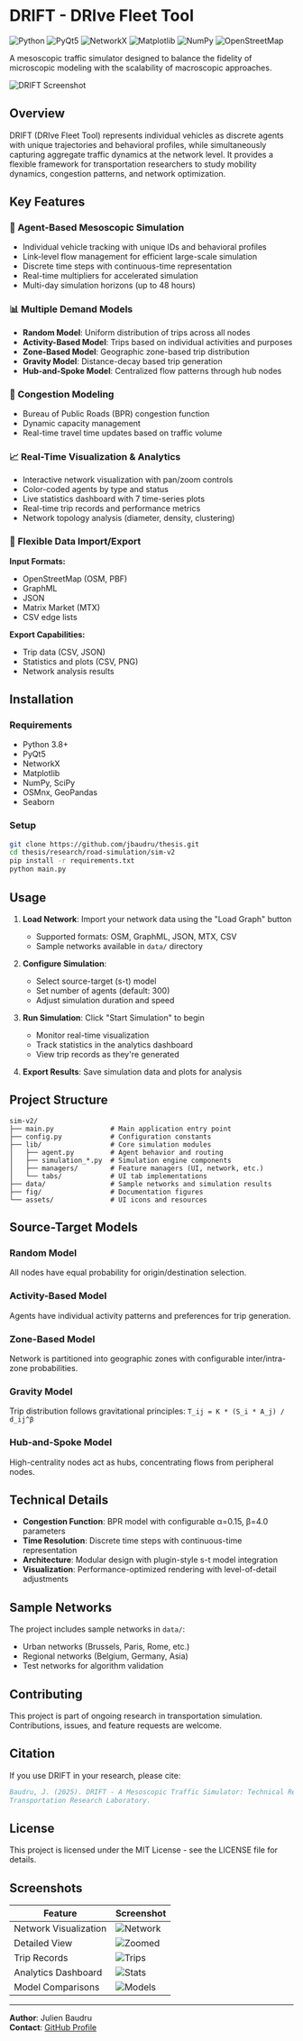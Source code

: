 # DRIFT - DRIve Fleet Tool

![Python](https://img.shields.io/badge/python-3670A0?style=for-the-badge&logo=python&logoColor=ffdd54)
![PyQt5](https://img.shields.io/badge/PyQt5-41CD52?style=for-the-badge&logo=qt&logoColor=white)
![NetworkX](https://img.shields.io/badge/NetworkX-FF6B6B?style=for-the-badge&logo=python&logoColor=white)
![Matplotlib](https://img.shields.io/badge/Matplotlib-11557c?style=for-the-badge&logo=python&logoColor=white)
![NumPy](https://img.shields.io/badge/numpy-%23013243.svg?style=for-the-badge&logo=numpy&logoColor=white)
![OpenStreetMap](https://img.shields.io/badge/OpenStreetMap-7EBC6F?style=for-the-badge&logo=openstreetmap&logoColor=white)

A mesoscopic traffic simulator designed to balance the fidelity of microscopic modeling with the scalability of macroscopic approaches.

![DRIFT Screenshot](fig/github.png)

## Overview

DRIFT (DRIve Fleet Tool) represents individual vehicles as discrete agents with unique trajectories and behavioral profiles, while simultaneously capturing aggregate traffic dynamics at the network level. It provides a flexible framework for transportation researchers to study mobility dynamics, congestion patterns, and network optimization.

## Key Features

### 🚗 Agent-Based Mesoscopic Simulation

- Individual vehicle tracking with unique IDs and behavioral profiles
- Link-level flow management for efficient large-scale simulation
- Discrete time steps with continuous-time representation
- Real-time multipliers for accelerated simulation
- Multi-day simulation horizons (up to 48 hours)

### 📊 Multiple Demand Models

- **Random Model**: Uniform distribution of trips across all nodes
- **Activity-Based Model**: Trips based on individual activities and purposes
- **Zone-Based Model**: Geographic zone-based trip distribution
- **Gravity Model**: Distance-decay based trip generation
- **Hub-and-Spoke Model**: Centralized flow patterns through hub nodes

### 🚦 Congestion Modeling

- Bureau of Public Roads (BPR) congestion function
- Dynamic capacity management
- Real-time travel time updates based on traffic volume

### 📈 Real-Time Visualization & Analytics

- Interactive network visualization with pan/zoom controls
- Color-coded agents by type and status
- Live statistics dashboard with 7 time-series plots
- Real-time trip records and performance metrics
- Network topology analysis (diameter, density, clustering)

### 📁 Flexible Data Import/Export

**Input Formats:**

- OpenStreetMap (OSM, PBF)
- GraphML
- JSON
- Matrix Market (MTX)
- CSV edge lists

**Export Capabilities:**

- Trip data (CSV, JSON)
- Statistics and plots (CSV, PNG)
- Network analysis results

## Installation

### Requirements

- Python 3.8+
- PyQt5
- NetworkX
- Matplotlib
- NumPy, SciPy
- OSMnx, GeoPandas
- Seaborn

### Setup

```bash
git clone https://github.com/jbaudru/thesis.git
cd thesis/research/road-simulation/sim-v2
pip install -r requirements.txt
python main.py
```

## Usage

1. **Load Network**: Import your network data using the "Load Graph" button
   - Supported formats: OSM, GraphML, JSON, MTX, CSV
   - Sample networks available in `data/` directory

2. **Configure Simulation**:
   - Select source-target (s-t) model
   - Set number of agents (default: 300)
   - Adjust simulation duration and speed

3. **Run Simulation**: Click "Start Simulation" to begin
   - Monitor real-time visualization
   - Track statistics in the analytics dashboard
   - View trip records as they're generated

4. **Export Results**: Save simulation data and plots for analysis

## Project Structure

```text
sim-v2/
├── main.py              # Main application entry point
├── config.py            # Configuration constants
├── lib/                 # Core simulation modules
│   ├── agent.py         # Agent behavior and routing
│   ├── simulation_*.py  # Simulation engine components
│   ├── managers/        # Feature managers (UI, network, etc.)
│   └── tabs/            # UI tab implementations
├── data/                # Sample networks and simulation results
├── fig/                 # Documentation figures
└── assets/              # UI icons and resources
```

## Source-Target Models

### Random Model

All nodes have equal probability for origin/destination selection.

### Activity-Based Model

Agents have individual activity patterns and preferences for trip generation.

### Zone-Based Model

Network is partitioned into geographic zones with configurable inter/intra-zone probabilities.

### Gravity Model

Trip distribution follows gravitational principles: `T_ij = K * (S_i * A_j) / d_ij^β`

### Hub-and-Spoke Model

High-centrality nodes act as hubs, concentrating flows from peripheral nodes.

## Technical Details

- **Congestion Function**: BPR model with configurable α=0.15, β=4.0 parameters
- **Time Resolution**: Discrete time steps with continuous-time representation
- **Architecture**: Modular design with plugin-style s-t model integration
- **Visualization**: Performance-optimized rendering with level-of-detail adjustments

## Sample Networks

The project includes sample networks in `data/`:

- Urban networks (Brussels, Paris, Rome, etc.)
- Regional networks (Belgium, Germany, Asia)
- Test networks for algorithm validation

## Contributing

This project is part of ongoing research in transportation simulation. Contributions, issues, and feature requests are welcome.

## Citation

If you use DRIFT in your research, please cite:

```bibtex
Baudru, J. (2025). DRIFT - A Mesoscopic Traffic Simulator: Technical Report. 
Transportation Research Laboratory.
```

## License

This project is licensed under the MIT License - see the LICENSE file for details.

## Screenshots

| Feature | Screenshot |
|---------|------------|
| Network Visualization | ![Network](fig/REPORT-ex-graph.png) |
| Detailed View | ![Zoomed](fig/REPORT-ex-graphzoom.png) |
| Trip Records | ![Trips](fig/REPORT-ex-tripdata.png) |
| Analytics Dashboard | ![Stats](fig/REPORT-ex-stats.png) |
| Model Comparisons | ![Models](fig/model-activity.png) |

---

**Author**: Julien Baudru  
**Contact**: [GitHub Profile](https://github.com/jbaudru)